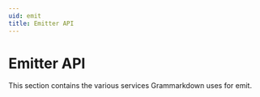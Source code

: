 ```yaml
---
uid: emit
title: Emitter API
---
```


# Emitter API
This section contains the various services Grammarkdown uses for emit.